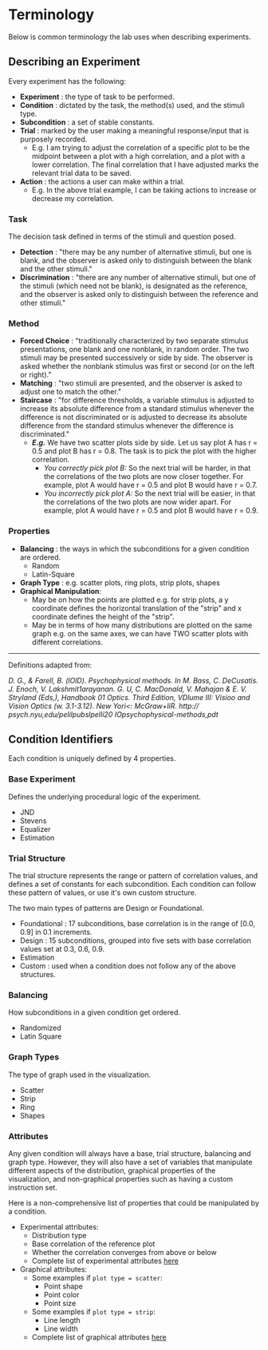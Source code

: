 # Terminology

Below is common terminology the lab uses when describing experiments.

## Describing an Experiment

Every experiment has the following:

- **Experiment** : the type of task to be performed.
- **Condition** : dictated by the task, the method(s) used, and the stimuli type.
- **Subcondition** : a set of stable constants.
- **Trial** : marked by the user making a meaningful response/input that is purposely recorded.
  - E.g. I am trying to adjust the correlation of a specific plot to be the midpoint between a plot with a high correlation, and a plot with a lower correlation. The final correlation that I have adjusted marks the relevant trial data to be saved.
- **Action** : the actions a user can make within a trial.
  - E.g. In the above trial example, I can be taking actions to increase or decrease my correlation.

### **Task**
The decision task defined in terms of the stimuli and question posed.
- **Detection** : "there may be any number of alternative stimuli, but one is blank, and the observer is asked only to distinguish between the blank and the other stimuli."
- **Discrimination** : "there are any number of alternative stimuli, but one of the stimuli (which need not be blank), is designated as the reference, and the observer is asked only to distinguish between the reference and other stimuli."

### **Method** 
- **Forced Choice** : "traditionally characterized by two separate stimulus presentations, one blank and one nonblank, in random order. The two stimuli may be presented successively or side by side. The observer is asked whether the nonblank stimulus was first or second (or on the left or right)."
- **Matching** : "two stimuli are presented, and the observer is asked to adjust one to match the other."
- **Staircase** : "for difference thresholds, a variable stimulus is adjusted to increase its absolute difference from a standard stimulus whenever the difference is not discriminated or is adjusted to decrease its absolute difference from the standard stimulus whenever the difference is discriminated."
   - _**E.g.**_ We have two scatter plots side by side. Let us say plot A has r = 0.5 and plot B has r = 0.8. The task is to pick the plot with the higher correlation.
     - _You correctly pick plot B:_ So the next trial will be harder, in that the correlations of the two plots are now closer together. For example, plot A would have r = 0.5 and plot B would have r = 0.7.  
     - _You incorrectly pick plot A:_ So the next trial will be easier, in that the correlations of the two plots are now wider apart. For example, plot A would have r = 0.5 and plot B would have r = 0.9.

### **Properties** 
- **Balancing** : the ways in which the subconditions for a given condition are ordered.
   - Random
   - Latin-Square
- **Graph Type** : e.g. scatter plots, ring plots, strip plots, shapes 
- **Graphical Manipulation**: 
  - May be on how the points are plotted e.g. for strip plots, a y coordinate defines the horizontal translation of the "strip" and x coordinate defines the height of the "strip".
  - May be in terms of how many distributions are plotted on the same graph e.g. on the same axes, we can have TWO scatter plots with different correlations.


---
Definitions adapted from:

_D. G., & Farell, B. (lOlD). Psychophysical methods. In M. Bass, C. DeCusatis. J. Enoch, V. Lakshmit1arayanan. G. U, C. MacDonald, V. Mahajan & E. V. Stryland (Eds,), Handbook 01 Optics. Third Edition, VDlume III: Visioo and Vision Optics (w. 3.1-3.12). New Yori<: McGraw+liR. http:// psych.nyu,edu/pelilpubslpelIi20 IOpsychophysical-methods,pdt_


## Condition Identifiers

Each condition is uniquely defined by 4 properties.

### **Base Experiment**

Defines the underlying procedural logic of the experiment.

- JND
- Stevens
- Equalizer
- Estimation

### **Trial Structure**

The trial structure represents the range or pattern of correlation values, and defines a set of constants for each subcondition. Each condition can follow these pattern of values, or use it's own custom structure.

The two main types of patterns are Design or Foundational.

- Foundational : 17 subconditions, base correlation is in the range of [0.0, 0.9] in 0.1 increments.
- Design       : 15 subconditions, grouped into five sets with base correlation values set at 0.3, 0.6, 0.9.
- Estimation
- Custom       : used when a condition does not follow any of the above structures.

### **Balancing**

How subconditions in a given condition get ordered.

- Randomized
- Latin Square

### **Graph Types**

The type of graph used in the visualization.

- Scatter
- Strip
- Ring
- Shapes

### **Attributes**

Any given condition will always have a base, trial structure, balancing and graph type. However, they will also have a set of variables that manipulate different aspects of the distribution, graphical properties of the visualization, and non-graphical properties such as having a custom instruction set. 

Here is a non-comprehensive list of properties that could be manipulated by a condition.

* Experimental attributes:
  * Distribution type
  * Base correlation of the reference plot
  * Whether the correlation converges from above or below
  * Complete list of experimental attributes [here](/VCLWebFramework/manual/supported_properties.html#experimental-attributes)
* Graphical attributes: 
   * Some examples if `plot type = scatter`:
      * Point shape
      * Point color
      * Point size
   * Some examples if `plot type = strip`:
      * Line length
      * Line width
   * Complete list of graphical attributes [here](/VCLWebFramework/manual/supported_properties.html#experimental-attributes)   
